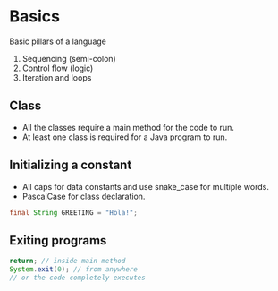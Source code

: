 # Basics
Basic pillars of a language
1. Sequencing (semi-colon)
2. Control flow (logic)
3. Iteration and loops

## Class
- All the classes require a main method for the code to run.
- At least one class is required for a Java program to run.

## Initializing a constant
- All caps for data constants and use snake_case for multiple words.
- PascalCase for class declaration.

```java
final String GREETING = "Hola!";
```

## Exiting programs
```java
return; // inside main method
System.exit(0); // from anywhere
// or the code completely executes
```
